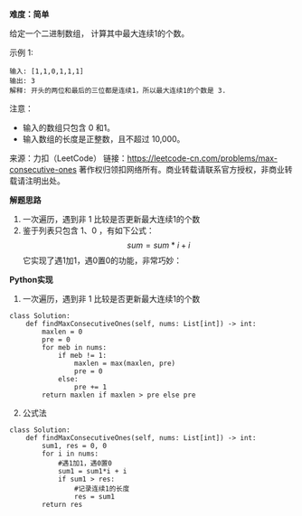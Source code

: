 **难度：简单**    

给定一个二进制数组， 计算其中最大连续1的个数。

示例 1:
```
输入: [1,1,0,1,1,1]
输出: 3
解释: 开头的两位和最后的三位都是连续1，所以最大连续1的个数是 3.
```
注意：

- 输入的数组只包含 0 和1。
- 输入数组的长度是正整数，且不超过 10,000。

来源：力扣（LeetCode）
链接：https://leetcode-cn.com/problems/max-consecutive-ones
著作权归领扣网络所有。商业转载请联系官方授权，非商业转载请注明出处。      

**解题思路**     
1. 一次遍历，遇到非 1 比较是否更新最大连续1的个数
2. 鉴于列表只包含 1、0 ，有如下公式：$$sum = sum*i + i$$它实现了遇1加1，遇0置0的功能，非常巧妙：


**Python实现**     
1. 一次遍历，遇到非 1 比较是否更新最大连续1的个数
```
class Solution:
    def findMaxConsecutiveOnes(self, nums: List[int]) -> int:
        maxlen = 0
        pre = 0
        for meb in nums:
            if meb != 1:
                maxlen = max(maxlen, pre)
                pre = 0
            else:
                pre += 1
        return maxlen if maxlen > pre else pre
```
2. 公式法
```
class Solution:
    def findMaxConsecutiveOnes(self, nums: List[int]) -> int:
        sum1, res = 0, 0
        for i in nums:
            #遇1加1，遇0置0
            sum1 = sum1*i + i
            if sum1 > res:
                #记录连续1的长度
                res = sum1
        return res
```